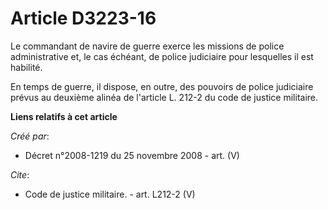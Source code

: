 # Article D3223-16

Le commandant de navire de guerre exerce les missions de police administrative et, le cas échéant, de police judiciaire pour
lesquelles il est habilité. 

En temps de guerre, il dispose, en outre, des pouvoirs de police judiciaire prévus au deuxième alinéa de l'article L. 212-2
du code de justice militaire.

**Liens relatifs à cet article**

_Créé par_:

  - Décret n°2008-1219 du 25 novembre 2008 - art. (V)

_Cite_:

  - Code de justice militaire. - art. L212-2 (V)
